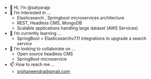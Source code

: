 - 👋 Hi, I’m @satyarajp
- 👀 I’m interested in ...
    - Elasticsearch , Springboot microservices architecture
    - REST, Headless CMS, MongoDB
    - Scalable applications handling large dataset (AWS Services)
- 🌱 I’m currently learning ...
    - SpringBoot + Elasticsearchv7.11 integrations to upgrade a search service 
- 💞️ I’m looking to collaborate on ...
    - Open source headless CMS 
    - SpringBoot microservice
- 📫 How to reach me ...
    - srphaneendra@gmail.com 

<!---
satyarajp/satyarajp is a ✨ special ✨ repository because its `README.md` (this file) appears on your GitHub profile.
You can click the Preview link to take a look at your changes.
--->
